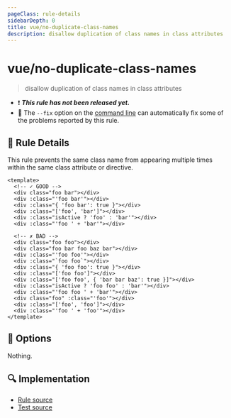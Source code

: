 ```yaml
---
pageClass: rule-details
sidebarDepth: 0
title: vue/no-duplicate-class-names
description: disallow duplication of class names in class attributes
---
```


# vue/no-duplicate-class-names

> disallow duplication of class names in class attributes

- :exclamation: <badge text="This rule has not been released yet." vertical="middle" type="error"> _**This rule has not been released yet.**_ </badge>
- :wrench: The `--fix` option on the [command line](https://eslint.org/docs/user-guide/command-line-interface#fix-problems) can automatically fix some of the problems reported by this rule.

## :book: Rule Details

This rule prevents the same class name from appearing multiple times within the same class attribute or directive.

<eslint-code-block fix :rules="{'vue/no-duplicate-class-names': ['error']}">

```vue
<template>
  <!-- ✓ GOOD -->
  <div class="foo bar"></div>
  <div :class="'foo bar'"></div>
  <div :class="{ 'foo bar': true }"></div>
  <div :class="['foo', 'bar']"></div>
  <div :class="isActive ? 'foo' : 'bar'"></div>
  <div :class="'foo ' + 'bar'"></div>
  
  <!-- ✗ BAD -->
  <div class="foo foo"></div>
  <div class="foo bar foo baz bar"></div>
  <div :class="'foo foo'"></div>
  <div :class="`foo foo`"></div>
  <div :class="{ 'foo foo': true }"></div>
  <div :class="['foo foo']"></div>
  <div :class="['foo foo', { 'bar bar baz': true }]"></div>
  <div :class="isActive ? 'foo foo' : 'bar'"></div>
  <div :class="'foo foo ' + 'bar'"></div>
  <div class="foo" :class="'foo'"></div>
  <div :class="['foo', 'foo']"></div>
  <div :class="'foo ' + 'foo'"></div>
</template>
```

</eslint-code-block>

## :wrench: Options

Nothing.

## :mag: Implementation

- [Rule source](https://github.com/vuejs/eslint-plugin-vue/blob/master/lib/rules/no-duplicate-class-names.js)
- [Test source](https://github.com/vuejs/eslint-plugin-vue/blob/master/tests/lib/rules/no-duplicate-class-names.js)
